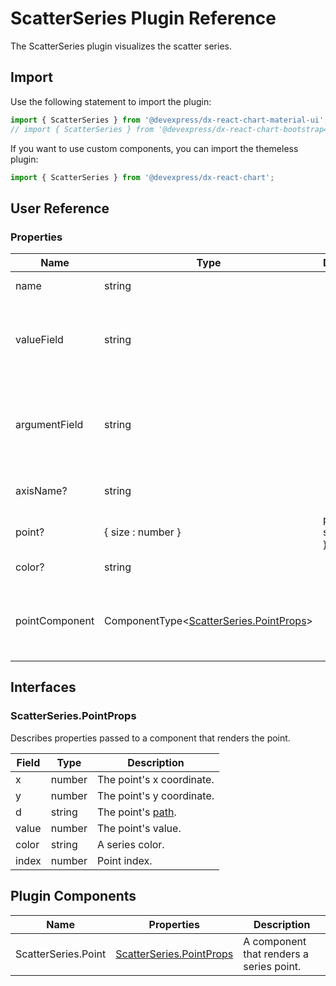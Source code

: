# ScatterSeries Plugin Reference

The ScatterSeries plugin visualizes the scatter series.

## Import

Use the following statement to import the plugin:

```js
import { ScatterSeries } from '@devexpress/dx-react-chart-material-ui';
// import { ScatterSeries } from '@devexpress/dx-react-chart-bootstrap4';
```

If you want to use custom components, you can import the themeless plugin:

```js
import { ScatterSeries } from '@devexpress/dx-react-chart';
```

## User Reference

### Properties

Name | Type | Default | Description
-----|------|---------|------------
name | string | | A series name.
valueField | string | | The name of a data field that provides series point values.
argumentField | string | | The name of a data field that provides series point argument values.
axisName? | string | | The associated axis.
point? | { size : number } | point: { size: 7 } | Point options.
color? | string | | A series color.
pointComponent | ComponentType&lt;[ScatterSeries.PointProps](#scatterseriespointprops)&gt; | | A component that renders a series point.

## Interfaces

### ScatterSeries.PointProps

Describes properties passed to a component that renders the point.

Field | Type | Description
------|------|------------
x | number | The point's x coordinate.
y | number | The point's y coordinate.
d | string | The point's [path](https://developer.mozilla.org/en-US/docs/Web/SVG/Attribute/d).
value | number | The point's value.
color | string | A series color.
index | number | Point index.

## Plugin Components

Name | Properties | Description
-----|------------|------------
ScatterSeries.Point | [ScatterSeries.PointProps](#scatterseriespointprops) | A component that renders a series point.
